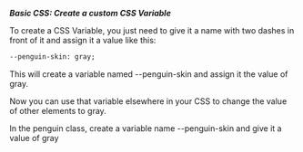 ***Basic CSS: Create a custom CSS Variable***

To create a CSS Variable, you just need to give it a name with two dashes in front of it and assign it a value like this:

```html
--penguin-skin: gray;
```

This will create a variable named --penguin-skin and assign it the value of gray.

Now you can use that variable elsewhere in your CSS to change the value of other elements to gray.


In the penguin class, create a variable name --penguin-skin and give it a value of gray
